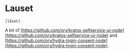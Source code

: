 # Lauset

`[låset]`

A bit of [https://github.com/ory/kratos-selfservice-ui-node](https://github.com/ory/kratos-selfservice-ui-node) and [https://github.com/ory/hydra-login-consent-node](https://github.com/ory/hydra-login-consent-node).
